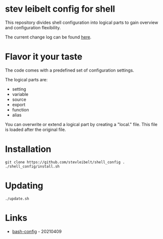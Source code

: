 # stev leibelt config for shell

This repository divides shell configuration into logical parts to gain overview and configuration flexibility.

The current change log can be found [here](CHANGELOG.md).

# Flavor it your taste

The code comes with a predefined set of configuration settings.

The logical parts are:

* setting
* variable
* source
* export
* function
* alias

You can overwrite or extend a logical part by creating a "local.<logical part file name>" file. This file is loaded after the original file.

# Installation

```
git clone https://github.com/stevleibelt/shell_config .
./shell_config/install.sh
```

# Updating

```
./update.sh
```

# Links

* [bash-config](https://github.com/victorbrca/bash-config) - 20210409
